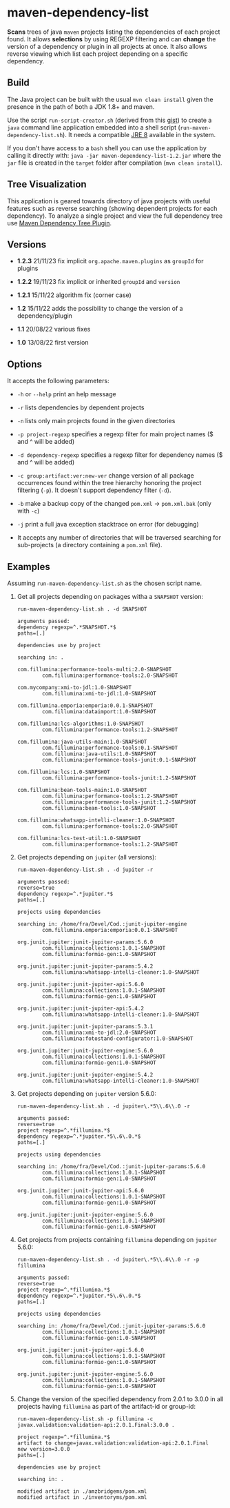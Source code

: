 # maven-dependency-list

**Scans** trees of java `maven` projects listing the dependencies of each project found. It allows **selections** by using REGEXP filtering and can **change** the version of a dependency or plugin in all projects at once. It also allows reverse viewing which list each project depending on a specific dependency.

## Build

The Java project can be built with the usual `mvn clean install` given the presence in the path of both a JDK 1.8+ and maven.

Use the script  `run-script-creator.sh` (derived from this [gist](https://gist.github.com/briandealwis/782862/9cc9ef8a78af3bb78a692313f8bfa6fb76ab4663)) to create a `java` command line application embedded into a shell script (`run-maven-dependency-list.sh`). It needs a compatible [JRE 8](https://www.java.com/en/download/manual.jsp) available in the system.

If you don't have access to a `bash` shell you can use the application by calling it directly with: `java -jar maven-dependency-list-1.2.jar`  where the `jar` file is created in the `target` folder after compilation (`mvn clean install`).

## Tree Visualization

This application is geared towards directory of java projects with useful features such as reverse searching (showing dependent projects for each dependency). To analyze a single project and view the full dependency tree use [Maven Dependency Tree Plugin](https://maven.apache.org/plugins/maven-dependency-plugin/tree-mojo.html).

## Versions

- **1.2.3** 21/11/23 fix implicit `org.apache.maven.plugins` as `groupId`  for plugins

- **1.2.2** 19/11/23 fix implicit or inherited `groupId` and `version`

- **1.2.1** 15/11/22 algorithm fix (corner case)

- **1.2** 15/11/22 adds the possibility to change the version of a dependency/plugin

- **1.1** 20/08/22 various fixes

- **1.0** 13/08/22 first version

## Options

It accepts the following parameters:

- `-h` or `--help` print an help message

- `-r` lists dependencies by dependent projects

- `-n` lists only main projects found in the given directories

- `-p project-regexp` specifies a regexp filter for main project names ($ and ^ will be added)

- `-d dependency-regexp` specifies a regexp filter for dependency names ($ and ^ will be added)

- `-c group:artifact:ver:new-ver` change version of all package occurrences  found within the tree hierarchy honoring the project filtering (`-p`).
  It doesn't support dependency filter (`-d`).

- `-b` make a backup copy of the changed `pom.xml` -> `pom.xml.bak` (only with `-c`)

- `-j` print a full java exception stacktrace on error (for debugging)

- It accepts any number of directories that will be traversed searching for sub-projects (a directory containing a `pom.xml` file).

## Examples

Assuming `run-maven-dependency-list.sh` as the chosen script name.

1. Get all projects depending on packages witha a  `SNAPSHOT` version:
   
   ```
   run-maven-dependency-list.sh . -d SNAPSHOT
   ```
   
   ```
   arguments passed:
   dependency regexp=^.*SNAPSHOT.*$
   paths=[.]
   
   dependencies use by project
   
   searching in: .
   
   com.fillumina:performance-tools-multi:2.0-SNAPSHOT
           com.fillumina:performance-tools:2.0-SNAPSHOT
   
   com.mycompany:xmi-to-jdl:1.0-SNAPSHOT
           com.fillumina:xmi-to-jdl:1.0-SNAPSHOT
   
   com.fillumina.emporia:emporia:0.0.1-SNAPSHOT
           com.fillumina:dataimport:1.0-SNAPSHOT
   
   com.fillumina:lcs-algorithms:1.0-SNAPSHOT
           com.fillumina:performance-tools:1.2-SNAPSHOT
   
   com.fillumina:java-utils-main:1.0-SNAPSHOT
           com.fillumina:performance-tools:0.1-SNAPSHOT
           com.fillumina:java-utils:1.0-SNAPSHOT
           com.fillumina:performance-tools-junit:0.1-SNAPSHOT
   
   com.fillumina:lcs:1.0-SNAPSHOT
           com.fillumina:performance-tools-junit:1.2-SNAPSHOT
   
   com.fillumina:bean-tools-main:1.0-SNAPSHOT
           com.fillumina:performance-tools:1.2-SNAPSHOT
           com.fillumina:performance-tools-junit:1.2-SNAPSHOT
           com.fillumina:bean-tools:1.0-SNAPSHOT
   
   com.fillumina:whatsapp-intelli-cleaner:1.0-SNAPSHOT
           com.fillumina:performance-tools:2.0-SNAPSHOT
   
   com.fillumina:lcs-test-util:1.0-SNAPSHOT
           com.fillumina:performance-tools:1.2-SNAPSHOT
   ```

2. Get projects depending on `jupiter` (all versions):
   
   ```
   run-maven-dependency-list.sh . -d jupiter -r
   ```
   
   ```
   arguments passed:
   reverse=true
   dependency regexp=^.*jupiter.*$
   paths=[.]
   
   projects using dependencies
   
   searching in: /home/fra/Devel/Cod.:junit-jupiter-engine
           com.fillumina.emporia:emporia:0.0.1-SNAPSHOT
   
   org.junit.jupiter:junit-jupiter-params:5.6.0
           com.fillumina:collections:1.0.1-SNAPSHOT
           com.fillumina:formio-gen:1.0-SNAPSHOT
   
   org.junit.jupiter:junit-jupiter-params:5.4.2
           com.fillumina:whatsapp-intelli-cleaner:1.0-SNAPSHOT
   
   org.junit.jupiter:junit-jupiter-api:5.6.0
           com.fillumina:collections:1.0.1-SNAPSHOT
           com.fillumina:formio-gen:1.0-SNAPSHOT
   
   org.junit.jupiter:junit-jupiter-api:5.4.2
           com.fillumina:whatsapp-intelli-cleaner:1.0-SNAPSHOT
   
   org.junit.jupiter:junit-jupiter-params:5.3.1
           com.fillumina:xmi-to-jdl:2.0-SNAPSHOT
           com.fillumina:fotostand-configurator:1.0-SNAPSHOT
   
   org.junit.jupiter:junit-jupiter-engine:5.6.0
           com.fillumina:collections:1.0.1-SNAPSHOT
           com.fillumina:formio-gen:1.0-SNAPSHOT
   
   org.junit.jupiter:junit-jupiter-engine:5.4.2
           com.fillumina:whatsapp-intelli-cleaner:1.0-SNAPSHOT
   ```

3. Get projects depending on `jupiter` version 5.6.0:
   
   ```
   run-maven-dependency-list.sh . -d jupiter\.*5\\.6\\.0 -r
   ```
   
   ```
   arguments passed:
   reverse=true
   project regexp=^.*fillumina.*$
   dependency regexp=^.*jupiter.*5\.6\.0.*$
   paths=[.]
   
   projects using dependencies
   
   searching in: /home/fra/Devel/Cod.:junit-jupiter-params:5.6.0
           com.fillumina:collections:1.0.1-SNAPSHOT
           com.fillumina:formio-gen:1.0-SNAPSHOT
   
   org.junit.jupiter:junit-jupiter-api:5.6.0
           com.fillumina:collections:1.0.1-SNAPSHOT
           com.fillumina:formio-gen:1.0-SNAPSHOT
   
   org.junit.jupiter:junit-jupiter-engine:5.6.0
           com.fillumina:collections:1.0.1-SNAPSHOT
           com.fillumina:formio-gen:1.0-SNAPSHOT
   ```

4. Get projects from projects containing `fillumina` depending on `jupiter`  5.6.0:
   
   ```
   run-maven-dependency-list.sh . -d jupiter\.*5\\.6\\.0 -r -p fillumina
   ```
   
   ```
   arguments passed:
   reverse=true
   project regexp=^.*fillumina.*$
   dependency regexp=^.*jupiter.*5\.6\.0.*$
   paths=[.]
   
   projects using dependencies
   
   searching in: /home/fra/Devel/Cod.:junit-jupiter-params:5.6.0
           com.fillumina:collections:1.0.1-SNAPSHOT
           com.fillumina:formio-gen:1.0-SNAPSHOT
   
   org.junit.jupiter:junit-jupiter-api:5.6.0
           com.fillumina:collections:1.0.1-SNAPSHOT
           com.fillumina:formio-gen:1.0-SNAPSHOT
   
   org.junit.jupiter:junit-jupiter-engine:5.6.0
           com.fillumina:collections:1.0.1-SNAPSHOT
           com.fillumina:formio-gen:1.0-SNAPSHOT
   ```

5. Change the version of the specified dependency from 2.0.1 to 3.0.0 in all projects having `fillumina` as part of the artifact-id or group-id:
   
   ```
   run-maven-dependency-list.sh -p fillumina -c javax.validation:validation-api:2.0.1.Final:3.0.0 .
   ```
   
   ```
   project regexp=^.*fillumina.*$
   artifact to change=javax.validation:validation-api:2.0.1.Final
   new version=3.0.0
   paths=[.]
   
   dependencies use by project
   
   searching in: .
   
   modified artifact in ./amzbridgems/pom.xml
   modified artifact in ./inventoryms/pom.xml
   ```
